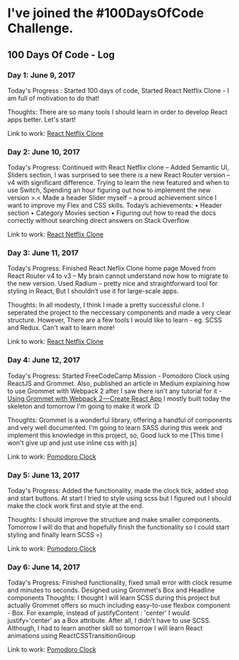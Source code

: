 # I've joined the #100DaysOfCode Challenge.
## 100 Days Of Code - Log

### Day 1: June 9, 2017
Today's Progress : 
Started 100 days of code, 
Started React Netflix Clone - I am full of motivation to do that!

Thoughts: There are so many tools I should learn in order to develop React apps better.
Let's start!

Link to work: [React Netflix Clone](https://60noy.github.io/NetflixClone)

### Day 2: June 10, 2017

Today's Progress: 
Continued with React Netflix clone – Added Semantic UI, Sliders section,
I was surprised to see there is a new React Router version – v4 with significant difference.
Trying to learn the new featured and when to use Switch,
Spending an hour figuring out how to implement the new version >.< 
Made a header Slider myself – a proud achievement since I want to improve my Flex and CSS skills.
Today’s achievements: 
•	Header section
•	Category Movies section
•	Figuring out how to read the docs correctly without searching direct answers on Stack Overflow

Link to work:  [React Netflix Clone](https://60noy.github.io/NetflixClone)

### Day 3: June 11, 2017

Today's Progress: 
Finished React Neflix Clone home page
Moved from React Router v4 to v3 – My brain cannot understand now how to migrate to the new version.
Used Radium – pretty nice and straightforward tool for styling in React,
But I shouldn’t use it for large-scale apps.



Thoughts: In all  modesty, I think I made a pretty successful clone.
I seperated the project to the neccessary components and made a very clear structure.
However, There are a few tools I would like to learn - eg. SCSS and Redux.
Can't wait to learn more!

Link to work:  [React Netflix Clone](https://60noy.github.io/NetflixClone)

### Day 4: June 12, 2017

Today's Progress: 
Started FreeCodeCamp Mission - Pomodoro Clock using ReactJS and Grommet.
Also, published an article in Medium explaining how to use Grommet with Webpack 2 after I saw there isn't any tutorial for it -
[Using Grommet with Webpack 2 — Create React App](https://medium.com/@60noypearl/using-grommet-with-webpack-2-create-react-app-33be9a078b59)
I mostly built today the skeleton and tomorrow I'm going to make it work :D 

Thoughts: Grommet is a wonderful library, offering a handful of components and very well documented.
I'm going to learn SASS during this week and implement this knowledge in this project,
so,
Good luck to me [This time I won't give up and just use inline css with js]

Link to work:  [Pomodoro Clock](https://github.com/60noy/Pomodoro-Clock)

### Day 5: June 13, 2017

Today's Progress: 
Added the functionality, made the clock tick, added stop and start buttons.
At start I tried to style using scss but I figured out I should make the clock work first and style at the end.

Thoughts: I should improve the structure and make smaller components.
Tomorrow I will do that and hopefully finish the functionality so
I could start styling and finally learn SCSS =)

Link to work:  [Pomodoro Clock](https://github.com/60noy/Pomodoro-Clock)


### Day 6: June 14, 2017

Today's Progress: 
Finished functionality, fixed small error with clock resume and minutes to seconds.
Designed using Grommet's Box and Headline components
Thoughts:
I thought I will learn SCSS during this project but actually Grommet offers so much including 
easy-to-use flexbox component - Box. For example, instead of justifyContent : 'center' I would justify='center' as a Box attribute.
After all, I didn't have to use SCSS.
Although, I had to learn another skill so tomorrow I will learn React animations using ReactCSSTransitionGroup

Link to work:  [Pomodoro Clock](https://github.com/60noy/Pomodoro-Clock)

